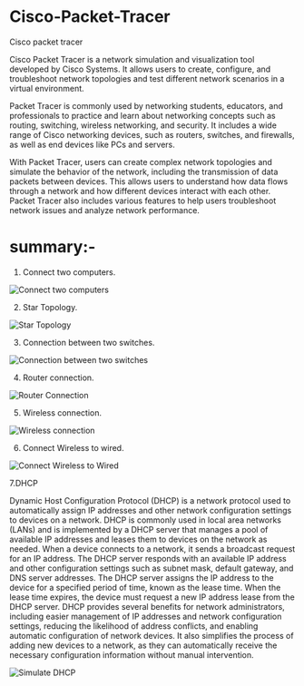 # Cisco-Packet-Tracer
Cisco packet tracer 

Cisco Packet Tracer is a network simulation and visualization tool developed by Cisco Systems. It allows users to create, configure, and troubleshoot network topologies and test different network scenarios in a virtual environment.

Packet Tracer is commonly used by networking students, educators, and professionals to practice and learn about networking concepts such as routing, switching, wireless networking, and security. It includes a wide range of Cisco networking devices, such as routers, switches, and firewalls, as well as end devices like PCs and servers.

With Packet Tracer, users can create complex network topologies and simulate the behavior of the network, including the transmission of data packets between devices. This allows users to understand how data flows through a network and how different devices interact with each other. Packet Tracer also includes various features to help users troubleshoot network issues and analyze network performance.


# summary:-

1. Connect two computers. 

![Connect two computers](https://user-images.githubusercontent.com/98957798/229339728-12eec8d5-7a2d-4b91-aa1c-360e0eb317ee.png)

2. Star Topology.

![Star Topology](https://user-images.githubusercontent.com/98957798/229339793-af8ac214-8dba-456c-a160-3482368de529.png)

3. Connection between two switches.

![Connection between two switches](https://user-images.githubusercontent.com/98957798/229339859-373e8519-ebcb-4d8c-a01b-dcb029c42490.png)

4. Router connection.

![Router Connection](https://user-images.githubusercontent.com/98957798/229339980-a445500d-c5ca-41ef-9e57-ddded3aa14c5.png)

5. Wireless connection.

![Wireless connection](https://user-images.githubusercontent.com/98957798/229340001-da931eb2-a376-4068-90b4-793dab062d8b.png)

6. Connect Wireless to wired.

![Connect Wireless to Wired](https://user-images.githubusercontent.com/98957798/229341054-4af61d30-752f-40a0-a8bb-911609e5c77b.png)

7.DHCP 

Dynamic Host Configuration Protocol (DHCP) is a network protocol used to automatically assign IP addresses and other network configuration settings to devices on a network. DHCP is commonly used in local area networks (LANs) and is implemented by a DHCP server that manages a pool of available IP addresses and leases them to devices on the network as needed.
When a device connects to a network, it sends a broadcast request for an IP address. The DHCP server responds with an available IP address and other configuration settings such as subnet mask, default gateway, and DNS server addresses. The DHCP server assigns the IP address to the device for a specified period of time, known as the lease time. When the lease time expires, the device must request a new IP address lease from the DHCP server.
DHCP provides several benefits for network administrators, including easier management of IP addresses and network configuration settings, reducing the likelihood of address conflicts, and enabling automatic configuration of network devices. It also simplifies the process of adding new devices to a network, as they can automatically receive the necessary configuration information without manual intervention.

![Simulate DHCP](https://user-images.githubusercontent.com/98957798/229341170-b2dcd7dd-d8b5-455b-94f2-55797c74fcce.png)
















